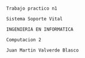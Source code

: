                                                                             Trabajo practico n1 
                                                                           Sistema Soporte Vital 
                                                                        INGENIERIA EN INFORMATICA
                                                                               Computacion 2
                                                                        Juan Martin Valverde Blasco

